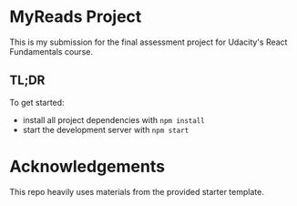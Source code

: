 # MyReads Project

This is my submission for the final assessment project for Udacity's React Fundamentals course.

## TL;DR

To get started:

* install all project dependencies with `npm install`
* start the development server with `npm start`

# Acknowledgements

This repo heavily uses materials from the provided starter template.
